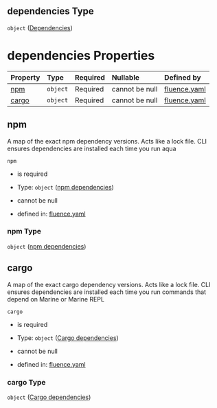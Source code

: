 ## dependencies Type

`object` ([Dependencies](fluence-properties-dependencies.md))

# dependencies Properties

| Property        | Type     | Required | Nullable       | Defined by                                                                                                                                                            |
| :-------------- | :------- | :------- | :------------- | :-------------------------------------------------------------------------------------------------------------------------------------------------------------------- |
| [npm](#npm)     | `object` | Required | cannot be null | [fluence.yaml](fluence-properties-dependencies-properties-npm-dependencies.md "https://fluence.dev/schemas/fluence.yaml#/properties/dependencies/properties/npm")     |
| [cargo](#cargo) | `object` | Required | cannot be null | [fluence.yaml](fluence-properties-dependencies-properties-cargo-dependencies.md "https://fluence.dev/schemas/fluence.yaml#/properties/dependencies/properties/cargo") |

## npm

A map of the exact npm dependency versions. Acts like a lock file. CLI ensures dependencies are installed each time you run aqua

`npm`

*   is required

*   Type: `object` ([npm dependencies](fluence-properties-dependencies-properties-npm-dependencies.md))

*   cannot be null

*   defined in: [fluence.yaml](fluence-properties-dependencies-properties-npm-dependencies.md "https://fluence.dev/schemas/fluence.yaml#/properties/dependencies/properties/npm")

### npm Type

`object` ([npm dependencies](fluence-properties-dependencies-properties-npm-dependencies.md))

## cargo

A map of the exact cargo dependency versions. Acts like a lock file. CLI ensures dependencies are installed each time you run commands that depend on Marine or Marine REPL

`cargo`

*   is required

*   Type: `object` ([Cargo dependencies](fluence-properties-dependencies-properties-cargo-dependencies.md))

*   cannot be null

*   defined in: [fluence.yaml](fluence-properties-dependencies-properties-cargo-dependencies.md "https://fluence.dev/schemas/fluence.yaml#/properties/dependencies/properties/cargo")

### cargo Type

`object` ([Cargo dependencies](fluence-properties-dependencies-properties-cargo-dependencies.md))
